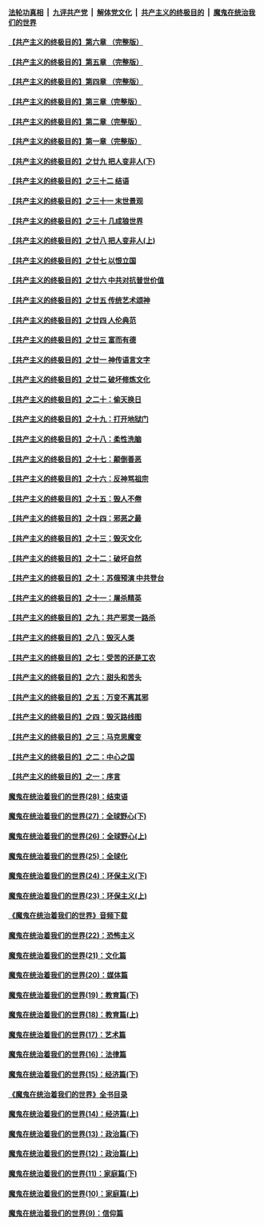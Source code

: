####  [法轮功真相](../../../../basic/blob/master/README.md?t=05160701) &nbsp;|&nbsp; [九评共产党](../../../../9ping.md/blob/master/README.md?t=05160701) &nbsp;|&nbsp; [解体党文化](../../../../jtdwh.md/blob/master/README.md?t=05160701)  &nbsp;|&nbsp; [共产主义的终极目的](../../../../gczydzjmd.md/blob/master/README.md?t=05160701) &nbsp;|&nbsp; [魔鬼在统治我们的世界](../../../../mgztzwmdsj.md/blob/master/README.md?t=05160701) 

#### [【共产主义的终极目的】第六章 （完整版）](../pages/nsc422/n11428913.md?t=05160701) 

#### [【共产主义的终极目的】第五章 （完整版）](../pages/nsc422/n11428912.md?t=05160701) 

#### [【共产主义的终极目的】第四章 （完整版）](../pages/nsc422/n11428907.md?t=05160701) 

#### [【共产主义的终极目的】第三章（完整版）](../pages/nsc422/n11428848.md?t=05160701) 

#### [【共产主义的终极目的】第二章（完整版）](../pages/nsc422/n11428831.md?t=05160701) 

#### [【共产主义的终极目的】第一章（完整版）](../pages/nsc422/n11417651.md?t=05160701) 

#### [【共产主义的终极目的】之廿九 把人变非人(下)](../pages/nsc422/n11344140.md?t=05160701) 

#### [【共产主义的终极目的】之三十二 结语](../pages/nsc422/n11360535.md?t=05160701) 

#### [【共产主义的终极目的】之三十一 末世景观](../pages/nsc422/n11351129.md?t=05160701) 

#### [【共产主义的终极目的】之三十 几成狼世界](../pages/nsc422/n11348280.md?t=05160701) 

#### [【共产主义的终极目的】之廿八 把人变非人(上)](../pages/nsc422/n11340492.md?t=05160701) 

#### [【共产主义的终极目的】之廿七 以恨立国](../pages/nsc422/n11336944.md?t=05160701) 

#### [【共产主义的终极目的】之廿六 中共对抗普世价值](../pages/nsc422/n11324785.md?t=05160701) 

#### [【共产主义的终极目的】之廿五 传统艺术颂神](../pages/nsc422/n11296396.md?t=05160701) 

#### [【共产主义的终极目的】之廿四 人伦典范](../pages/nsc422/n11296397.md?t=05160701) 

#### [【共产主义的终极目的】之廿三 富而有德](../pages/nsc422/n11283598.md?t=05160701) 

#### [【共产主义的终极目的】之廿一 神传语言文字](../pages/nsc422/n11263265.md?t=05160701) 

#### [【共产主义的终极目的】之廿二 破坏修炼文化](../pages/nsc422/n11245728.md?t=05160701) 

#### [【共产主义的终极目的】之二十：偷天换日](../pages/nsc422/n11238846.md?t=05160701) 

#### [【共产主义的终极目的】之十九：打开地狱门](../pages/nsc422/n11206376.md?t=05160701) 

#### [【共产主义的终极目的】之十八：柔性洗脑](../pages/nsc422/n11199994.md?t=05160701) 

#### [【共产主义的终极目的】之十七：颠倒善恶](../pages/nsc422/n11179782.md?t=05160701) 

#### [【共产主义的终极目的】之十六：反神骂祖宗](../pages/nsc422/n11166798.md?t=05160701) 

#### [【共产主义的终极目的】之十五：毁人不倦](../pages/nsc422/n11166792.md?t=05160701) 

#### [【共产主义的终极目的】之十四：邪恶之最](../pages/nsc422/n11150249.md?t=05160701) 

#### [【共产主义的终极目的】之十三：毁灭文化](../pages/nsc422/n11135227.md?t=05160701) 

#### [【共产主义的终极目的】之十二：破坏自然](../pages/nsc422/n11135214.md?t=05160701) 

#### [【共产主义的终极目的】之十：苏俄预演 中共登台](../pages/nsc422/n11118424.md?t=05160701) 

#### [【共产主义的终极目的】之十一：屠杀精英](../pages/nsc422/n11118442.md?t=05160701) 

#### [【共产主义的终极目的】之九：共产邪灵一路杀](../pages/nsc422/n11114139.md?t=05160701) 

#### [【共产主义的终极目的】之八：毁灭人类](../pages/nsc422/n11108503.md?t=05160701) 

#### [【共产主义的终极目的】之七：受苦的还是工农](../pages/nsc422/n11101809.md?t=05160701) 

#### [【共产主义的终极目的】之六：甜头和苦头](../pages/nsc422/n11096971.md?t=05160701) 

#### [【共产主义的终极目的】之五：万变不离其邪](../pages/nsc422/n11091285.md?t=05160701) 

#### [【共产主义的终极目的】之四：毁灭路线图](../pages/nsc422/n11086284.md?t=05160701) 

#### [【共产主义的终极目的】之三：马克思魔变](../pages/nsc422/n11061941.md?t=05160701) 

#### [【共产主义的终极目的】之二：中心之国](../pages/nsc422/n11047728.md?t=05160701) 

#### [【共产主义的终极目的】之一：序言](../pages/nsc422/n11086077.md?t=05160701) 

#### [魔鬼在统治着我们的世界(28)：结束语](../pages/nsc422/n10936246.md?t=05160701) 

#### [魔鬼在统治着我们的世界(27)：全球野心(下)](../pages/nsc422/n10928319.md?t=05160701) 

#### [魔鬼在统治着我们的世界(26)：全球野心(上)](../pages/nsc422/n10900318.md?t=05160701) 

#### [魔鬼在统治着我们的世界(25)：全球化](../pages/nsc422/n10788205.md?t=05160701) 

#### [魔鬼在统治着我们的世界(24)：环保主义(下)](../pages/nsc422/n10695307.md?t=05160701) 

#### [魔鬼在统治着我们的世界(23)：环保主义(上)](../pages/nsc422/n10688613.md?t=05160701) 

#### [《魔鬼在统治着我们的世界》音频下载](../pages/nsc422/n10635553.md?t=05160701) 

#### [魔鬼在统治着我们的世界(22)：恐怖主义](../pages/nsc422/n10614727.md?t=05160701) 

#### [魔鬼在统治着我们的世界(21)：文化篇](../pages/nsc422/n10597706.md?t=05160701) 

#### [魔鬼在统治着我们的世界(20)：媒体篇](../pages/nsc422/n10586579.md?t=05160701) 

#### [魔鬼在统治着我们的世界(19)：教育篇(下)](../pages/nsc422/n10564808.md?t=05160701) 

#### [魔鬼在统治着我们的世界(18)：教育篇(上)](../pages/nsc422/n10526970.md?t=05160701) 

#### [魔鬼在统治着我们的世界(17)：艺术篇](../pages/nsc422/n10499093.md?t=05160701) 

#### [魔鬼在统治着我们的世界(16)：法律篇](../pages/nsc422/n10485969.md?t=05160701) 

#### [魔鬼在统治着我们的世界(15)：经济篇(下)](../pages/nsc422/n10469975.md?t=05160701) 

#### [《魔鬼在统治着我们的世界》全书目录](../pages/nsc422/n10464261.md?t=05160701) 

#### [魔鬼在统治着我们的世界(14)：经济篇(上)](../pages/nsc422/n10457370.md?t=05160701) 

#### [魔鬼在统治着我们的世界(13)：政治篇(下)](../pages/nsc422/n10448270.md?t=05160701) 

#### [魔鬼在统治着我们的世界(12)：政治篇(上)](../pages/nsc422/n10444576.md?t=05160701) 

#### [魔鬼在统治着我们的世界(11)：家庭篇(下)](../pages/nsc422/n10440961.md?t=05160701) 

#### [魔鬼在统治着我们的世界(10)：家庭篇(上)](../pages/nsc422/n10435448.md?t=05160701) 

#### [魔鬼在统治着我们的世界(9)：信仰篇](../pages/nsc422/n10432159.md?t=05160701) 

